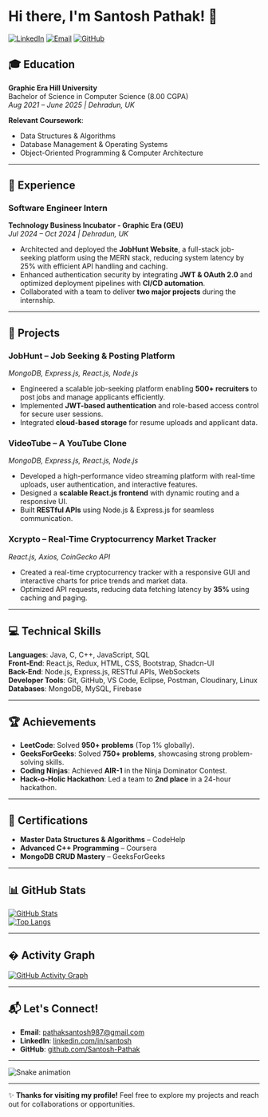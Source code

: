 # Hi there, I'm Santosh Pathak! 👋

[![LinkedIn](https://img.shields.io/badge/LinkedIn-https://www.linkedin.com/in/santosh-pathak-68a971214/)](https://www.linkedin.com/in/)
[![Email](https://img.shields.io/badge/Email-pathaksantosh987@gmail.com-red)](mailto:pathaksantosh987@gmail.com)
[![GitHub](https://img.shields.io/badge/GitHub-Santosh_Pathak-green)](https://github.com/Santosh-Pathak)

## 🎓 Education
**Graphic Era Hill University**  
Bachelor of Science in Computer Science (8.00 CGPA)  
*Aug 2021 – June 2025 | Dehradun, UK*  

**Relevant Coursework**:  
- Data Structures & Algorithms  
- Database Management & Operating Systems  
- Object-Oriented Programming & Computer Architecture  

---

## 💼 Experience
### **Software Engineer Intern**  
**Technology Business Incubator - Graphic Era (GEU)**  
*Jul 2024 – Oct 2024 | Dehradun, UK*  
- Architected and deployed the **JobHunt Website**, a full-stack job-seeking platform using the MERN stack, reducing system latency by 25% with efficient API handling and caching.  
- Enhanced authentication security by integrating **JWT & OAuth 2.0** and optimized deployment pipelines with **CI/CD automation**.  
- Collaborated with a team to deliver **two major projects** during the internship.  

---

## 🚀 Projects

### **JobHunt – Job Seeking & Posting Platform**  
*MongoDB, Express.js, React.js, Node.js*  
- Engineered a scalable job-seeking platform enabling **500+ recruiters** to post jobs and manage applicants efficiently.  
- Implemented **JWT-based authentication** and role-based access control for secure user sessions.  
- Integrated **cloud-based storage** for resume uploads and applicant data.  

### **VideoTube – A YouTube Clone**  
*MongoDB, Express.js, React.js, Node.js*  
- Developed a high-performance video streaming platform with real-time uploads, user authentication, and interactive features.  
- Designed a **scalable React.js frontend** with dynamic routing and a responsive UI.  
- Built **RESTful APIs** using Node.js & Express.js for seamless communication.  

### **Xcrypto – Real-Time Cryptocurrency Market Tracker**  
*React.js, Axios, CoinGecko API*  
- Created a real-time cryptocurrency tracker with a responsive GUI and interactive charts for price trends and market data.  
- Optimized API requests, reducing data fetching latency by **35%** using caching and paging.  

---

## 💻 Technical Skills
**Languages**: Java, C, C++, JavaScript, SQL  
**Front-End**: React.js, Redux, HTML, CSS, Bootstrap, Shadcn-UI  
**Back-End**: Node.js, Express.js, RESTful APIs, WebSockets  
**Developer Tools**: Git, GitHub, VS Code, Eclipse, Postman, Cloudinary, Linux  
**Databases**: MongoDB, MySQL, Firebase  

---

## 🏆 Achievements
- **LeetCode**: Solved **950+ problems** (Top 1% globally).  
- **GeeksForGeeks**: Solved **750+ problems**, showcasing strong problem-solving skills.  
- **Coding Ninjas**: Achieved **AIR-1** in the Ninja Dominator Contest.  
- **Hack-o-Holic Hackathon**: Led a team to **2nd place** in a 24-hour hackathon.  

---

## 📜 Certifications
- **Master Data Structures & Algorithms** – CodeHelp  
- **Advanced C++ Programming** – Coursera  
- **MongoDB CRUD Mastery** – GeeksForGeeks  

---

## 📊 GitHub Stats
[![GitHub Stats](https://github-readme-stats.vercel.app/api?username=Santosh-Pathak&show_icons=true&theme=radical)](https://github.com/Santosh-Pathak)  
[![Top Langs](https://github-readme-stats.vercel.app/api/top-langs/?username=Santosh-Pathak&layout=compact&theme=radical)](https://github.com/Santosh-Pathak)  

---
## � Activity Graph
[![GitHub Activity Graph](https://github-readme-activity-graph.vercel.app/graph?username=yourusername&theme=github)](https://github.com/Santosh-Pathak)

---

## 📬 Let's Connect!
- **Email**: [pathaksantosh987@gmail.com](mailto:pathaksantosh987@gmail.com)  
- **LinkedIn**: [linkedin.com/in/santosh](https://linkedin.com/in/santosh)  
- **GitHub**: [github.com/Santosh-Pathak](https://github.com/Santosh-Pathak)  

---

![Snake animation](https://github.com/Santosh-Pathak/Santosh-Pathak/blob/output/github-contribution-grid-snake.svg)

---

✨ **Thanks for visiting my profile!** Feel free to explore my projects and reach out for collaborations or opportunities.  
<!--
**Santosh-Pathak/Santosh-Pathak** is a ✨ _special_ ✨ repository because its `README.md` (this file) appears on your GitHub profile.

Here are some ideas to get you started:

- 🔭 I’m currently working on ...
- 🌱 I’m currently learning ...
- 👯 I’m looking to collaborate on ...
- 🤔 I’m looking for help with ...
- 💬 Ask me about ...
- 📫 How to reach me: ...
- 😄 Pronouns: ...
- ⚡ Fun fact: ...
-->
